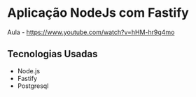 # Aplicação NodeJs com Fastify

Aula - https://www.youtube.com/watch?v=hHM-hr9q4mo
## Tecnologias Usadas
* Node.js
* Fastify
* Postgresql